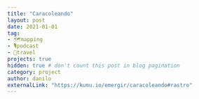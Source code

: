 ```yaml
---
title: "Caracoleando"
layout: post
date: 2021-01-01
tag:
- 🗺️mapping
- 🎙podcast
- 🧳travel
projects: true
hidden: true # don't count this post in blog pagination
category: project
author: danilo
externalLink: "https://kumu.io/emergir/caracoleando#rastro"
---
```

